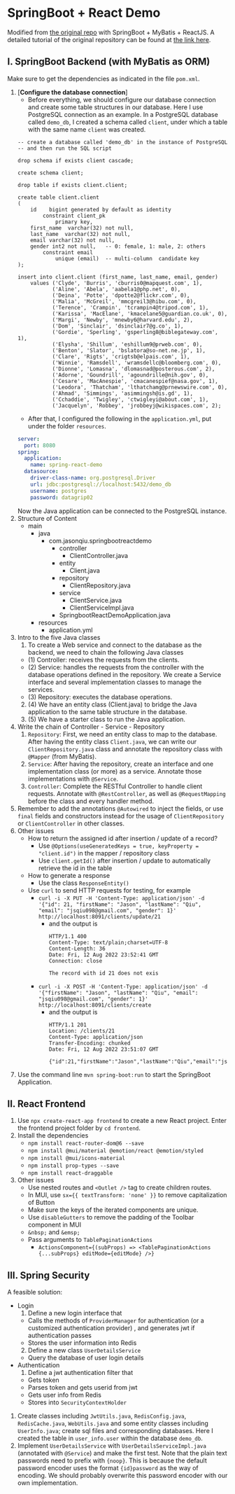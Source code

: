 # SpringBoot + React Demo

Modified from [the original repo](https://github.com/eugenp/tutorials/tree/master/spring-boot-modules/spring-boot-react/src/main/java/com/baeldung/springbootreact) with SpringBoot + MyBatis + ReactJS. A detailed tutorial of the original repository can be found at [the link here](https://www.baeldung.com/spring-boot-react-crud).

## I. SpringBoot Backend (with MyBatis as ORM)

Make sure to get the dependencies as indicated in the file `pom.xml`.

1. [**Configure the database connection**]
   - Before everything, we should configure our database connection and create some table structures in our database. Here I use PostgreSQL connection as an example. In a PostgreSQL database called `demo_db`, I created a schema called `client`, under which a table with the same name `client` was created.
    ```postgresql
    -- create a database called 'demo_db' in the instance of PostgreSQL
    -- and then run the SQL script
    
    drop schema if exists client cascade;
    
    create schema client;
    
    drop table if exists client.client;
    
    create table client.client
    (
        id    bigint generated by default as identity
            constraint client_pk
                primary key,
        first_name  varchar(32) not null,
        last_name  varchar(32) not null,
        email varchar(32) not null,
        gender int2 not null,   -- 0: female, 1: male, 2: others
            constraint email
                unique (email)  -- multi-column  candidate key
    );
    
    insert into client.client (first_name, last_name, email, gender)
        values ('Clyde', 'Burris', 'cburris0@mapquest.com', 1),
               ('Aline', 'Abela', 'aabela1@php.net', 0),
               ('Deina', 'Potte', 'dpotte2@flickr.com', 0),
               ('Malia', 'McGreil', 'mmcgreil3@hibu.com', 0),
               ('Terence', 'Crampin', 'tcrampin4@tripod.com', 1),
               ('Karissa', 'MacElane', 'kmacelane5@guardian.co.uk', 0),
               ('Margi', 'Newby', 'mnewby6@harvard.edu', 2),
               ('Dom', 'Sinclair', 'dsinclair7@g.co', 1),
               ('Gordie', 'Sperling', 'gsperling8@biblegateway.com', 1),
               ('Elysha', 'Shillum', 'eshillum9@prweb.com', 0),
               ('Benton', 'Slator', 'bslatora@so-net.ne.jp', 1),
               ('Clare', 'Rigts', 'crigtsb@elpais.com', 1),
               ('Winnie', 'Ramsdell', 'wramsdellc@bloomberg.com', 0),
               ('Dionne', 'Lomasna', 'dlomasnad@posterous.com', 2),
               ('Adorne', 'Goundrill', 'agoundrille@nih.gov', 0),
               ('Cesare', 'MacAnespie', 'cmacanespief@nasa.gov', 1),
               ('Leodora', 'Thatcham', 'lthatchamg@prnewswire.com', 0),
               ('Ahmad', 'Simmings', 'asimmingsh@is.gd', 1),
               ('Cchaddie', 'Twigley', 'ctwigleyi@about.com', 1),
               ('Jacquelyn', 'Robbey', 'jrobbeyj@wikispaces.com', 2);
    ```
   - After that, I configured the following in the `application.yml`, put under the folder `resources`.
    ```yml
    server:
      port: 8080
    spring:
      application:
        name: spring-react-demo
      datasource:
        driver-class-name: org.postgresql.Driver
        url: jdbc:postgresql://localhost:5432/demo_db
        username: postgres
        password: datagrip02
    ```
   Now the Java application can be connected to the PostgreSQL instance.
2. Structure of Content
   - main
     - java
       - com.jasonqiu.springbootreactdemo
         - controller
           - ClientController.java
         - entity
           - Client.java
         - repository
           - ClientRepository.java
         - service
           - ClientService.java
           - ClientServiceImpl.java
         - SpringbootReactDemoApplication.java
     - resources
       - application.yml
3. Intro to the five Java classes
   1. To create a Web service and connect to the database as the backend, we need to chain the following Java classes
     - (1) Controller: receives the requests from the clients.
     - (2) Service: handles the requests from the controller with the database operations defined in the repository. We create a Service interface and several implementation classes to manage the services.
     - (3) Repository: executes the database operations.
   2. (4) We have an entity class (Client.java) to bridge the Java application to the same table structure in the database.
   3. (5) We have a starter class to run the Java application.
4. Write the chain of Controller - Service - Repository
   1. `Repository`: First, we need an entity class to map to the database. After having the entity class `Client.java`, we can write our `ClientRepository.java` class and annotate the repository class with `@Mapper` (from MyBatis).
   2. `Service`: After having the repository, create an interface and one implementation class (or more) as a service. Annotate those implementations with `@Service`.
   3. `Controller`: Complete the RESTful Controller to handle client requests. Annotate with `@RestController`, as well as `@RequestMapping` before the class and every handler method.
5. Remember to add the annotations `@Autowired` to inject the fields, or use `final` fields and constructors instead for the usage of `ClientRepository` or `ClientController` in other classes.
6. Other issues
    - How to return the assigned id after insertion / update of a record?
      - Use `@Options(useGeneratedKeys = true, keyProperty = "client.id")` in the mapper / repository class
      - Use `client.getId()` after insertion / update to automatically retrieve the id in the table
    - How to generate a response
      - Use the class `ResponseEntity()`
    - Use `curl` to send HTTP requests for testing, for example
      - `curl -i -X PUT -H 'Content-Type: application/json' -d '{"id": 21, "firstName": "Jason", "lastName": "Qiu", "email": "jsqiu098@gmail.com", "gender": 1}' http://localhost:8091/clients/update/21`
        - and the output is
          ```
          HTTP/1.1 400 
          Content-Type: text/plain;charset=UTF-8
          Content-Length: 36
          Date: Fri, 12 Aug 2022 23:52:41 GMT
          Connection: close

          The record with id 21 does not exis
          ```
      - `curl -i -X POST -H 'Content-Type: application/json' -d '{"firstName": "Jason", "lastName": "Qiu", "email": "jsqiu098@gmail.com", "gender": 1}' http://localhost:8091/clients/create`
          - and the output is
            ```
            HTTP/1.1 201 
            Location: /clients/21
            Content-Type: application/json
            Transfer-Encoding: chunked
            Date: Fri, 12 Aug 2022 23:51:07 GMT

            {"id":21,"firstName":"Jason","lastName":"Qiu","email":"jsqiu098@gmail.com","gender":1}
            ```
7. Use the command line `mvn spring-boot:run` to start the SpringBoot Application.

## II. React Frontend

1. Use `npx create-react-app frontend` to create a new React project. Enter the frontend project folder by `cd frontend`.
2. Install the dependencies
   - `npm install react-router-dom@6 --save`
   - `npm install @mui/material @emotion/react @emotion/styled`
   - `npm install @mui/icons-material`
   - `npm install prop-types --save`
   - `npm install react-draggable`
3. Other issues
   - Use nested routes and `<Outlet />` tag to create children routes.
   - In MUI, use `sx={{ textTransform: 'none' }}` to remove capitalization of Button
   - Make sure the keys of the iterated components are unique.
   - Use `disableGutters` to remove the padding of the Toolbar component in MUI
   - `&nbsp;` and `&emsp;`
   - Pass arguments to `TablePaginationActions`
     - `ActionsComponent={(subProps) => <TablePaginationActions {...subProps} editMode={editMode} />}`

## III. Spring Security

A feasible solution:
- Login
  1. Define a new login interface that
    - Calls the methods of `ProviderManager` for authentication (or a customized authentication provider) , and generates jwt if authentication passes
    - Stores the user information into Redis
  2. Define a new class `UserDetailsService`
    - Query the database of user login details
- Authentication
  1. Define a jwt authentication filter that
    - Gets token
    - Parses token and gets userid from jwt
    - Gets user info from Redis
    - Stores into `SecurityContextHolder`

1. Create classes including `JwtUtils.java`, `RedisConfig.java`, `RedisCache.java`, `WebUtils.java` and some entity classes including `UserInfo.java`; create sql files and corresponding databases. Here I created the table in `user_info.user` within the database `demo_db`.
2. Implement `UserDetailsService` with `UserDetailsServiceImpl.java` (annotated with `@Service`) and make the first test. Note that the plain text passwords need to prefix with `{noop}`. This is because the default password encoder uses the format `{id}password` as the way of encoding. We should probably overwrite this password encoder with our own implementation.



